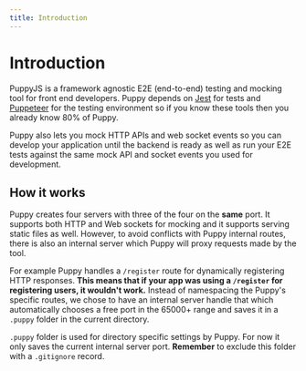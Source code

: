 ```yaml
---
title: Introduction
---
```


# Introduction

PuppyJS is a framework agnostic E2E (end-to-end) testing and mocking tool for front end developers.
Puppy depends on [Jest](http://jestjs.io/) for tests and [Puppeteer](https://github.com/GoogleChrome/puppeteer) 
for the testing environment so if you know these tools then you already know 80% of Puppy.

Puppy also lets you mock HTTP APIs and web socket events so you can 
develop your application until the backend is ready as well as
run your E2E tests against the same mock API and socket events you used for development.

## How it works

Puppy creates four servers with three of the four on the **same** port. 
It supports both HTTP and Web sockets for mocking and it supports serving static files as well. 
However, to avoid conflicts with Puppy internal routes, there is also an internal server which Puppy will proxy requests made by the tool. 

For example Puppy handles a `/register` route  for dynamically registering HTTP responses. **This means that if your app
was using a `/register` for registering users, it wouldn't work.** Instead of namespacing the Puppy's specific routes, 
we chose to have an internal server handle that which automatically chooses a free port 
in the 65000+ range and saves it in a `.puppy` folder in the current directory.

`.puppy` folder is used for directory specific settings by Puppy. For now it only saves the current internal server port. 
**Remember** to exclude this folder with a `.gitignore` record.
